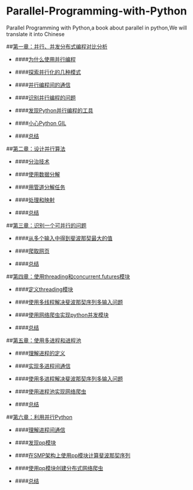# Parallel-Programming-with-Python
Parallel Programming with Python,a book about parallel in python,We will translate it  into Chinese

##[第一章：并行、并发分布式编程对比分析](https://github.com/Voidly/Parallel-Programming-with-Python/blob/master/%E7%AC%AC%E4%B8%80%E7%AB%A0/%E5%B9%B6%E8%A1%8C%E3%80%81%E5%B9%B6%E5%8F%91%E4%B8%8E%E5%88%86%E5%B8%83%E5%BC%8F%E7%BC%96%E7%A8%8B%E7%9A%84%E5%AF%B9%E6%AF%94%E5%88%86%E6%9E%90.md)

* ####[为什么使用并行编程](https://github.com/Voidly/Parallel-Programming-with-Python/blob/master/%E7%AC%AC%E4%B8%80%E7%AB%A0/%E4%B8%BA%E4%BB%80%E4%B9%88%E4%BD%BF%E7%94%A8%E5%B9%B6%E8%A1%8C%E7%BC%96%E7%A8%8B.md)

* ####[探索并行化的几种模式](https://github.com/Voidly/Parallel-Programming-with-Python/blob/master/%E7%AC%AC%E4%B8%80%E7%AB%A0/%E6%8E%A2%E7%B4%A2%E5%B9%B6%E8%A1%8C%E5%8C%96%E7%9A%84%E5%87%A0%E7%A7%8D%E6%A8%A1%E5%BC%8F.md)

* ####[并行编程间的通信](https://github.com/Voidly/Parallel-Programming-with-Python/blob/master/%E7%AC%AC%E4%B8%80%E7%AB%A0/%E5%9C%A8%E5%B9%B6%E8%A1%8C%E7%BC%96%E7%A8%8B%E9%80%9A%E4%BF%A1.md)

* ####[识别并行编程的问题](https://github.com/Voidly/Parallel-Programming-with-Python/blob/master/%E7%AC%AC%E4%B8%80%E7%AB%A0/%E8%AF%86%E5%88%AB%E5%B9%B6%E8%A1%8C%E7%BC%96%E7%A8%8B%E7%9A%84%E9%97%AE%E9%A2%98.md)

* ####[发现Python并行编程的工具](https://github.com/Voidly/Parallel-Programming-with-Python/blob/master/%E7%AC%AC%E4%B8%80%E7%AB%A0/%E5%8F%91%E7%8E%B0Python%E5%B9%B6%E8%A1%8C%E7%BC%96%E7%A8%8B%E7%9A%84%E5%B7%A5%E5%85%B7.md)

* ####[小心Python GIL](https://github.com/Voidly/Parallel-Programming-with-Python/blob/master/%E7%AC%AC%E4%B8%80%E7%AB%A0/%E5%B0%8F%E5%BF%83Python%20GIL.md)

* ####[总结](https://github.com/Voidly/Parallel-Programming-with-Python/blob/master/%E7%AC%AC%E4%B8%80%E7%AB%A0/%E6%80%BB%E7%BB%93.md)


##[第二章：设计并行算法](https://github.com/Voidly/Parallel-Programming-with-Python/blob/master/%E7%AC%AC%E4%BA%8C%E7%AB%A0/%E8%AE%BE%E8%AE%A1%E5%B9%B6%E8%A1%8C%E7%AE%97%E6%B3%95.md)

* ####[分治技术](https://github.com/Voidly/Parallel-Programming-with-Python/blob/master/%E7%AC%AC%E4%BA%8C%E7%AB%A0/%E5%88%86%E6%B2%BB%E6%8A%80%E6%9C%AF.md)

* ####[使用数据分解](https://github.com/Voidly/Parallel-Programming-with-Python/blob/master/%E7%AC%AC%E4%BA%8C%E7%AB%A0/%E4%BD%BF%E7%94%A8%E6%95%B0%E6%8D%AE%E5%88%86%E8%A7%A3.md) 

* ####[用管道分解任务](https://github.com/Voidly/Parallel-Programming-with-Python/blob/master/%E7%AC%AC%E4%BA%8C%E7%AB%A0/%E7%94%A8%E7%AE%A1%E9%81%93%E5%88%86%E8%A7%A3%E4%BB%BB%E5%8A%A1.md)

* ####[处理和映射](https://github.com/Voidly/Parallel-Programming-with-Python/blob/master/%E7%AC%AC%E4%BA%8C%E7%AB%A0/%E5%A4%84%E7%90%86%E5%92%8C%E6%98%A0%E5%B0%84.md)

* ####[总结](https://github.com/Voidly/Parallel-Programming-with-Python/blob/master/%E7%AC%AC%E4%BA%8C%E7%AB%A0/%E6%80%BB%E7%BB%93.md)


##[第三章：识别一个可并行的问题](https://github.com/Voidly/Parallel-Programming-with-Python/blob/master/%E7%AC%AC%E4%B8%89%E7%AB%A0/%E8%AF%86%E5%88%AB%E4%B8%80%E4%B8%AA%E5%8F%AF%E5%B9%B6%E8%A1%8C%E7%9A%84%E9%97%AE%E9%A2%98.md)

* ####[从多个输入中得到斐波那契最大的值](https://github.com/Voidly/Parallel-Programming-with-Python/blob/master/%E7%AC%AC%E4%B8%89%E7%AB%A0/%E4%BB%8E%E5%A4%9A%E4%B8%AA%E8%BE%93%E5%85%A5%E4%B8%AD%E5%BE%97%E5%88%B0%E6%96%90%E6%B3%A2%E9%82%A3%E5%A5%91%E6%9C%80%E5%A4%A7%E7%9A%84%E5%80%BC.md)

* ####[爬取网页](https://github.com/Voidly/Parallel-Programming-with-Python/blob/master/%E7%AC%AC%E4%B8%89%E7%AB%A0/%E7%88%AC%E5%8F%96%E7%BD%91%E9%A1%B5.md)

* ####[总结](https://github.com/Voidly/Parallel-Programming-with-Python/blob/master/%E7%AC%AC%E4%B8%89%E7%AB%A0/%E6%80%BB%E7%BB%93.md)


##[第四章：使用threading和concurrent.futures模块](https://github.com/Voidly/Parallel-Programming-with-Python/blob/master/%E7%AC%AC%E5%9B%9B%E7%AB%A0/ReadMe.md)

* ####[定义threading模块](https://github.com/Voidly/Parallel-Programming-with-Python/blob/master/%E7%AC%AC%E5%9B%9B%E7%AB%A0/%E5%AE%9A%E4%B9%89threading%E6%A8%A1%E5%9D%97.md)

* ####[使用多线程解决斐波那契序列多输入问题](https://github.com/Voidly/Parallel-Programming-with-Python/blob/master/%E7%AC%AC%E5%9B%9B%E7%AB%A0/%E4%BD%BF%E7%94%A8threading%E6%A8%A1%E5%9D%97%E8%A7%A3%E5%86%B3%E6%96%90%E6%B3%A2%E9%82%A3%E5%A5%91%E5%BA%8F%E5%88%97%E5%A4%9A%E8%BE%93%E5%85%A5%E9%97%AE%E9%A2%98.md)

* ####[使用网络爬虫实现python并发模块](https://github.com/Voidly/Parallel-Programming-with-Python/blob/master/%E7%AC%AC%E5%9B%9B%E7%AB%A0/%E4%BD%BF%E7%94%A8%E7%BD%91%E7%BB%9C%E7%88%AC%E8%99%AB%E5%AE%9E%E7%8E%B0python%E5%B9%B6%E5%8F%91%E6%A8%A1%E5%9D%97.md)

* ####[总结](https://github.com/Voidly/Parallel-Programming-with-Python/blob/master/%E7%AC%AC%E5%9B%9B%E7%AB%A0/%E6%80%BB%E7%BB%93.md)


##[第五章：使用多进程和进程池](https://github.com/Voidly/Parallel-Programming-with-Python/tree/master/%E7%AC%AC%E4%BA%94%E7%AB%A0)

* ####[理解进程的定义](https://github.com/Voidly/Parallel-Programming-with-Python/blob/master/%E7%AC%AC%E4%BA%94%E7%AB%A0/%E7%90%86%E8%A7%A3%E8%BF%9B%E7%A8%8B%E7%9A%84%E5%AE%9A%E4%B9%89.md)

* ####[实现多进程间通信](https://github.com/Voidly/Parallel-Programming-with-Python/blob/master/%E7%AC%AC%E4%BA%94%E7%AB%A0/%E5%AE%9E%E7%8E%B0%E5%A4%9A%E8%BF%9B%E7%A8%8B%E9%97%B4%E9%80%9A%E4%BF%A1.md)

* ####[使用多进程解决斐波那契序列多输入问题](https://github.com/Voidly/Parallel-Programming-with-Python/blob/master/%E7%AC%AC%E4%BA%94%E7%AB%A0/%E4%BD%BF%E7%94%A8%E5%A4%9A%E8%BF%9B%E7%A8%8B%E8%A7%A3%E5%86%B3%E6%96%90%E6%B3%A2%E9%82%A3%E5%A5%91%E5%BA%8F%E5%88%97%E5%A4%9A%E8%BE%93%E5%85%A5%E9%97%AE%E9%A2%98.md)

* ####[使用进程池实现网络爬虫](https://github.com/Voidly/Parallel-Programming-with-Python/blob/master/%E7%AC%AC%E4%BA%94%E7%AB%A0/%E4%BD%BF%E7%94%A8%E8%BF%9B%E7%A8%8B%E6%B1%A0%E5%AE%9E%E7%8E%B0%E7%BD%91%E7%BB%9C%E7%88%AC%E8%99%AB.md)

* ####[总结](https://github.com/Voidly/Parallel-Programming-with-Python/blob/master/%E7%AC%AC%E4%BA%94%E7%AB%A0/%E6%80%BB%E7%BB%93.md)


##[第六章：利用并行Python](https://github.com/Voidly/Parallel-Programming-with-Python/blob/master/%E7%AC%AC%E5%85%AD%E7%AB%A0/ReadMe.md)

* ####[理解进程间通信](https://github.com/Voidly/Parallel-Programming-with-Python/blob/master/%E7%AC%AC%E5%85%AD%E7%AB%A0/%E7%90%86%E8%A7%A3%E8%BF%9B%E7%A8%8B%E9%97%B4%E9%80%9A%E4%BF%A1.md)


* ####[发现pp模块](https://github.com/Voidly/Parallel-Programming-with-Python/blob/master/%E7%AC%AC%E5%85%AD%E7%AB%A0/%E5%8F%91%E7%8E%B0pp%E6%A8%A1%E5%9D%97.md)

* ####[在SMP架构上使用pp模块计算斐波那契序列](https://github.com/Voidly/Parallel-Programming-with-Python/blob/master/%E7%AC%AC%E5%85%AD%E7%AB%A0/%E5%9C%A8SMP%E6%9E%B6%E6%9E%84%E4%B8%8A%E4%BD%BF%E7%94%A8pp%E6%A8%A1%E5%9D%97%E8%AE%A1%E7%AE%97%E6%96%90%E6%B3%A2%E9%82%A3%E5%A5%91%E5%BA%8F%E5%88%97.md)

* ####[使用pp模块创建分布式网络爬虫](https://github.com/Voidly/Parallel-Programming-with-Python/blob/master/%E7%AC%AC%E5%85%AD%E7%AB%A0/%E4%BD%BF%E7%94%A8pp%E6%A8%A1%E5%9D%97%E5%88%9B%E5%BB%BA%E5%88%86%E5%B8%83%E5%BC%8F%E7%BD%91%E7%BB%9C%E7%88%AC%E8%99%AB.md)

* ####[总结](https://github.com/Voidly/Parallel-Programming-with-Python/blob/master/%E7%AC%AC%E5%85%AD%E7%AB%A0/%E6%80%BB%E7%BB%93.md)
